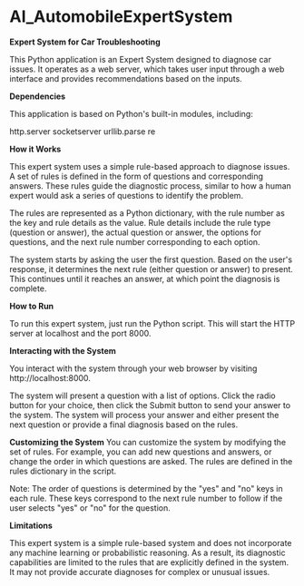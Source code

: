 # AI_AutomobileExpertSystem

**Expert System for Car Troubleshooting**

This Python application is an Expert System designed to diagnose car issues. It operates as a web server, which takes user input through a web interface and provides recommendations based on the inputs.


**Dependencies**

This application is based on Python's built-in modules, including:

http.server
socketserver
urllib.parse
re


**How it Works**

This expert system uses a simple rule-based approach to diagnose issues. A set of rules is defined in the form of questions and corresponding answers. These rules guide the diagnostic process, similar to how a human expert would ask a series of questions to identify the problem.

The rules are represented as a Python dictionary, with the rule number as the key and rule details as the value. Rule details include the rule type (question or answer), the actual question or answer, the options for questions, and the next rule number corresponding to each option.

The system starts by asking the user the first question. Based on the user's response, it determines the next rule (either question or answer) to present. This continues until it reaches an answer, at which point the diagnosis is complete.


**How to Run**

To run this expert system, just run the Python script. This will start the HTTP server at localhost and the port 8000.


**Interacting with the System**

You interact with the system through your web browser by visiting http://localhost:8000.

The system will present a question with a list of options. Click the radio button for your choice, then click the Submit button to send your answer to the system. The system will process your answer and either present the next question or provide a final diagnosis based on the rules.


**Customizing the System**
You can customize the system by modifying the set of rules. For example, you can add new questions and answers, or change the order in which questions are asked. The rules are defined in the rules dictionary in the script.

Note: The order of questions is determined by the "yes" and "no" keys in each rule. These keys correspond to the next rule number to follow if the user selects "yes" or "no" for the question.


**Limitations**

This expert system is a simple rule-based system and does not incorporate any machine learning or probabilistic reasoning. As a result, its diagnostic capabilities are limited to the rules that are explicitly defined in the system. It may not provide accurate diagnoses for complex or unusual issues.
